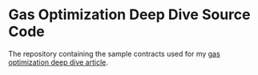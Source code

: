 # Gas Optimization Deep Dive Source Code

The repository containing the sample contracts used for my [gas optimization deep dive article](https://0xlgtm.com/blog/solidity-gas-optimization-deep-dive).

